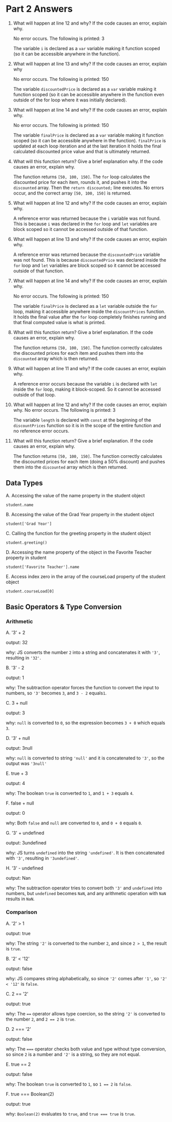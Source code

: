 # Part 2 Answers

1. What will happen at line 12 and why? If the code causes an error, explain why. 
   
    No error occurs. The following is printed: 3

    The variable `i` is declared as a  `var` variable making it function scoped (so it can be accessible anywhere in the function).
2. What will happen at line 13 and why? If the code causes an error, explain why
   
    No error occurs. The following is printed: 150

    The variable `discountedPrice` is declared as a  `var` variable making it function scoped (so it can be accessible anywhere in the function even outside of the for loop where it was initially declared).
3. What will happen at line 14 and why? If the code causes an error, explain why. 
   
    No error occurs. The following is printed: 150
    
    The variable `finalPrice` is declared as a  `var` variable making it function scoped (so it can be accessible anywhere in the 
    function). `finalPrice` is updated at each loop iteration and at the last iteration it holds the final calculated discounted price value and that is ultimately returned. 
4. What will this function return? Give a brief explanation why. If the code causes an error, explain why.
   
    The function returns `[50, 100, 150]`. The `for` loop calculates the discounted price for each item, rounds it, and pushes it into the `discounted` array. Then the `return discounted;` line executes. No errors occur, and the correct array `[50, 100, 150]` is returned.
5. What will happen at line 12 and why?  If the code causes an error, explain why.
   
    A reference error was returned because the `i` variable was not found. This is because `i` was declared in the `for` loop  and `let` variables are block scoped so it cannot be accessed outside of that function.
6. What will happen at line 13 and why?  If the code causes an error, explain why.
   
    A reference error was returned because the `discountedPrice` variable was not found. This is because `discountedPrice` was declared inside the `for` loop and `let` variables are block scoped so it cannot be accessed outside of that function. 
7. What will happen at line 14 and why? If the code causes an error, explain why. 
   
    No error occurs. The following is printed: 150

    The variable `finalPrice` is declared as a `let` variable outside the `for` loop, making it accessible anywhere inside the `discountPrices` function. It holds the final value after the `for` loop completely finishes running and that final computed value is what is printed.
8. What will this function return? Give a brief explanation. If the code causes an error, explain why. 
   
    The function returns `[50, 100, 150]`. The function correctly calculates the discounted prices for each item and pushes them into the `discounted` array which is then returned.
9.  What will happen at line 11 and why? If the code causes an error, explain why.
    
    A reference error occurs because the variable `i` is declared with `let` inside the `for` loop, making it block-scoped. So it cannot be accessed outside of that loop.
10. What will happen at line 12 and why? If the code causes an error, explain why.
    No error occurs. The following is printed: 3

    The variable `length` is declared with `const` at the beginning of the `discountPrices` function so it is in the scope of the entire function and no reference error occurs. 
11. What will this function return? Give a brief explanation. If the code causes an error, explain why.
    
    The function returns `[50, 100, 150]`. The function correctly calculates the discounted prices for each item (doing a 50% discount) and pushes them into the `discounted` array which is then returned. 

## Data Types
A. Accessing the value of the name property in the student object

`student.name`

B. Accessing the value of the Grad Year property in the student object

`student['Grad Year']`

C. Calling the function for the greeting property in the student object

`student.greeting()`

D. Accessing the name property of the object in the Favorite Teacher property in student

`student['Favorite Teacher'].name`

E. Access index zero in the array of the courseLoad property of the student object

`student.courseLoad[0]`

## Basic Operators & Type Conversion 
### Arithmetic 
A. '3' + 2
    
output: 32

why: JS converts the number `2` into a string and concatenates it with `'3'`, resulting in `'32'`.

B. '3' - 2

output: 1

why: The subtraction operator forces the function to convert the input to numbers, so `'3'` becomes `3`, and `3 - 2` equals`1`.

C. 3 + null

output: 3

why: `null` is converted to `0`, so the expression becomes `3 + 0` which equals `3`.

D. '3' + null

output: 3null

why: `null` is converted to string `'null'` and it is concatenated to `'3'`, so the output was `'3null'`

E. true + 3

output: 4

why: The boolean `true` is converted to `1`, and `1 + 3` equals `4`.

F. false + null

output: 0

why: Both `false` and `null` are converted to `0`, and `0 + 0` equals `0`.

G. '3' + undefined

output: 3undefined

why: JS turns `undefined` into the string `'undefined'`. It is then concatenated with `'3'`, resulting in `'3undefined'`.

H. '3' - undefined

output: Nan

why: The subtraction operator tries to convert both `'3'` and `undefined` into numbers, but `undefined` becomes `NaN`, and any arithmetic operation with `NaN` results in `NaN`.

### Comparison
A. '2' > 1

output: true

why: The string `'2'` is converted to the number `2`, and since `2 > 1`, the result is `true`.

B. '2' < '12'

output: false

why: JS compares string alphabetically, so since `'2'` comes after `'1'`, so `'2' < '12'` is `false`.

C. 2 == '2'

output: true

why: The `==` operator allows type coercion, so the string `'2'` is converted to the number `2`, and `2 == 2` is `true`.

D. 2 === '2'

output: false

why: The `===` operator checks both value and type without type conversion, so since `2` is a number and `'2'` is a string, so they are not equal.

E. true == 2

output: false

why: The boolean `true` is converted to `1`, so `1 == 2` is `false`.

F. true === Boolean(2)

output: true

why: `Boolean(2)` evaluates to `true`, and `true === true` is `true`.